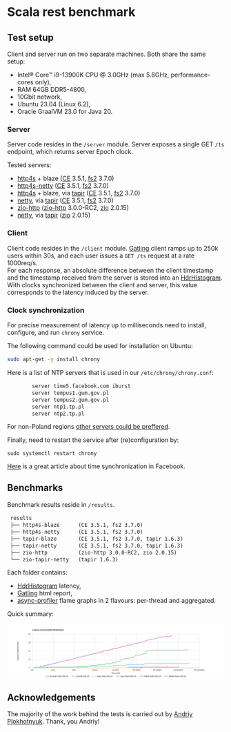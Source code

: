 # Scala rest benchmark

## Test setup

Client and server run on two separate machines. Both share the same setup: 
 - Intel® Core™ i9-13900K CPU @ 3.0GHz (max 5.8GHz, performance-cores only), 
 - RAM 64GB DDR5-4800,
 - 10Gbit network,
 - Ubuntu 23.04 (Linux 6.2), 
 - Oracle GraalVM 23.0 for Java 20.

### Server

Server code resides in the `/server` module. Server exposes a single  GET `/ts` endpoint, 
which returns server Epoch clock.    

Tested servers:
 - [http4s] + blaze ([CE] 3.5.1, [fs2] 3.7.0)
 - [http4s-netty] ([CE] 3.5.1, [fs2] 3.7.0)
 - [http4s] + blaze, via [tapir] ([CE] 3.5.1, [fs2] 3.7.0) 
 - [netty], via [tapir] ([CE] 3.5.1, [fs2] 3.7.0) 
 - [zio-http] ([zio-http] 3.0.0-RC2, [zio] 2.0.15)
 - [netty], via [tapir] ([zio] 2.0.15)

### Client 

Client code resides in the `/client` module. [Gatling] client ramps up to 250k users within 30s,
and each user issues a `GET /ts` request at a rate 1000req/s.  
For each response, an absolute difference between the client timestamp and the timestamp received from the server
is stored into an [HdrHistogram]. With clocks synchronized between the client and server, this value corresponds
to the latency induced by the server.
 
### Clock synchronization

For precise measurement of latency up to milliseconds need to install, configure, and run `chrony` service.

The following command could be used for installation on Ubuntu:
```sh
sudo apt-get -y install chrony
```

Here is a list of NTP servers that is used in our `/etc/chrony/chrony.conf`:
```
        server time5.facebook.com iburst
       	server tempus1.gum.gov.pl
       	server tempus2.gum.gov.pl
        server ntp1.tp.pl
        server ntp2.tp.pl 
```

For non-Poland regions [other servers could be preffered](https://gist.github.com/mutin-sa/eea1c396b1e610a2da1e5550d94b0453).

Finally, need to restart the service after (re)configuration by:
```
sudo systemctl restart chrony
```

[Here](https://engineering.fb.com/2020/03/18/production-engineering/ntp-service/) is a great article about time synchronization in Facebook.

## Benchmarks

Benchmark results reside in `/results`.
```
 results
 ├── http4s-blaze      (CE 3.5.1, fs2 3.7.0)
 ├── http4s-netty      (CE 3.5.1, fs2 3.7.0)
 ├── tapir-blaze       (CE 3.5.1, fs2 3.7.0, tapir 1.6.3)
 ├── tapir-netty       (CE 3.5.1, fs2 3.7.0, tapir 1.6.3)
 ├── zio-http          (zio-http 3.0.0-RC2, zio 2.0.15)
 └── zio-tapir-netty   (tapir 1.6.3)
```

Each folder contains:
- [HdrHistogram] latency,
- [Gatling] html report,
- [async-profiler] flame graphs in 2 flavours: per-thread and aggregated.

Quick summary:

![rest-benchmark-500-1k](results/rest-benchmark-500-1k.png)

## Acknowledgements

The majority of the work behind the tests is carried out by [Andriy Plokhotnyuk](https://github.com/plokhotnyuk).
Thank, you Andriy!

[tapir]: https://github.com/softwaremill/tapir
[gatling]: https://github.com/gatling/gatling
[http4s]: https://github.com/http4s/http4s
[http4s-netty]: https://github.com/http4s/http4s-netty
[netty]: https://github.com/netty/netty
[zio-http]: https://github.com/zio/zio-http
[zio]: https://github.com/zio/zio
[CE]: https://github.com/typelevel/cats-effect
[fs2]: https://github.com/typelevel/fs2
[HdrHistogram]: https://github.com/HdrHistogram/HdrHistogram
[async-profiler]: https://github.com/async-profiler/async-profiler
